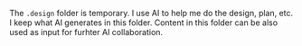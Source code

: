The `.design` folder is temporary. I use AI to help me do the design, plan, etc. I keep what AI generates in this folder. Content in this folder can be also used as input for furhter AI collaboration. 

